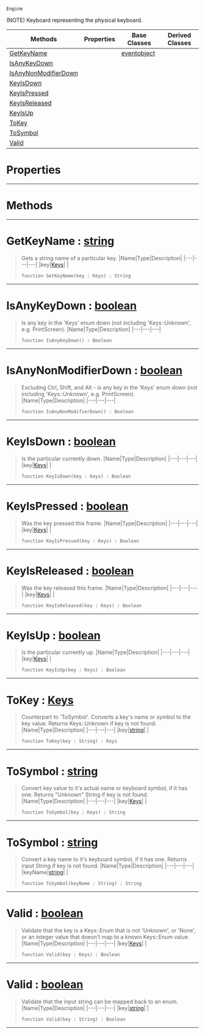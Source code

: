  `Engine`

(NOTE) Keyboard representing the physical keyboard.

|Methods|Properties|Base Classes|Derived Classes|
|---|---|---|---|
|[ GetKeyName](https://github.com/ZilchEngine/ZilchDocs/blob/master/code_reference/class_reference/keyboard.markdown#getkeyname-zero-engine-d)| |[eventobject](https://github.com/ZilchEngine/ZilchDocs/blob/master/code_reference/class_reference/eventobject.markdown)| |
|[ IsAnyKeyDown](https://github.com/ZilchEngine/ZilchDocs/blob/master/code_reference/class_reference/keyboard.markdown#isanykeydown-zero-engine)| | | |
|[ IsAnyNonModifierDown](https://github.com/ZilchEngine/ZilchDocs/blob/master/code_reference/class_reference/keyboard.markdown#isanynonmodifierdown-zer)| | | |
|[ KeyIsDown](https://github.com/ZilchEngine/ZilchDocs/blob/master/code_reference/class_reference/keyboard.markdown#keyisdown-zero-engine-do)| | | |
|[ KeyIsPressed](https://github.com/ZilchEngine/ZilchDocs/blob/master/code_reference/class_reference/keyboard.markdown#keyispressed-zero-engine)| | | |
|[ KeyIsReleased](https://github.com/ZilchEngine/ZilchDocs/blob/master/code_reference/class_reference/keyboard.markdown#keyisreleased-zero-engin)| | | |
|[ KeyIsUp](https://github.com/ZilchEngine/ZilchDocs/blob/master/code_reference/class_reference/keyboard.markdown#keyisup-zero-engine-docu)| | | |
|[ ToKey](https://github.com/ZilchEngine/ZilchDocs/blob/master/code_reference/class_reference/keyboard.markdown#tokey-zero-engine-docume)| | | |
|[ ToSymbol](https://github.com/ZilchEngine/ZilchDocs/blob/master/code_reference/class_reference/keyboard.markdown#tosymbol-zero-engine-doc)| | | |
|[ Valid](https://github.com/ZilchEngine/ZilchDocs/blob/master/code_reference/class_reference/keyboard.markdown#valid-zero-engine-docume)| | | |


 #  Properties


---  
 #  Methods


---  
 #  GetKeyName : [string](https://github.com/ZilchEngine/ZilchDocs/blob/master/code_reference/nada_base_types/string.markdown)

> Gets a string name of a particular key.
> |Name|Type|Description|
> |---|---|---|
> |key|[Keys](https://github.com/ZilchEngine/ZilchDocs/blob/master/code_reference/enum_reference.markdown#keys)| |
> ``` lang=cpp, name=Nada
> function GetKeyName(key : Keys) : String
> ``` 


---  
 #  IsAnyKeyDown : [boolean](https://github.com/ZilchEngine/ZilchDocs/blob/master/code_reference/nada_base_types/boolean.markdown)

> Is any key in the 'Keys' enum down (not including 'Keys::Unknown', e.g. PrintScreen).
> |Name|Type|Description|
> |---|---|---|
> ``` lang=cpp, name=Nada
> function IsAnyKeyDown() : Boolean
> ``` 


---  
 #  IsAnyNonModifierDown : [boolean](https://github.com/ZilchEngine/ZilchDocs/blob/master/code_reference/nada_base_types/boolean.markdown)

> Excluding Ctrl, Shift, and Alt - is any key in the 'Keys' enum down (not including 'Keys::Unknown', e.g. PrintScreen).
> |Name|Type|Description|
> |---|---|---|
> ``` lang=cpp, name=Nada
> function IsAnyNonModifierDown() : Boolean
> ``` 


---  
 #  KeyIsDown : [boolean](https://github.com/ZilchEngine/ZilchDocs/blob/master/code_reference/nada_base_types/boolean.markdown)

> Is the particular currently down.
> |Name|Type|Description|
> |---|---|---|
> |key|[Keys](https://github.com/ZilchEngine/ZilchDocs/blob/master/code_reference/enum_reference.markdown#keys)| |
> ``` lang=cpp, name=Nada
> function KeyIsDown(key : Keys) : Boolean
> ``` 


---  
 #  KeyIsPressed : [boolean](https://github.com/ZilchEngine/ZilchDocs/blob/master/code_reference/nada_base_types/boolean.markdown)

> Was the key pressed this frame.
> |Name|Type|Description|
> |---|---|---|
> |key|[Keys](https://github.com/ZilchEngine/ZilchDocs/blob/master/code_reference/enum_reference.markdown#keys)| |
> ``` lang=cpp, name=Nada
> function KeyIsPressed(key : Keys) : Boolean
> ``` 


---  
 #  KeyIsReleased : [boolean](https://github.com/ZilchEngine/ZilchDocs/blob/master/code_reference/nada_base_types/boolean.markdown)

> Was the key released this frame.
> |Name|Type|Description|
> |---|---|---|
> |key|[Keys](https://github.com/ZilchEngine/ZilchDocs/blob/master/code_reference/enum_reference.markdown#keys)| |
> ``` lang=cpp, name=Nada
> function KeyIsReleased(key : Keys) : Boolean
> ``` 


---  
 #  KeyIsUp : [boolean](https://github.com/ZilchEngine/ZilchDocs/blob/master/code_reference/nada_base_types/boolean.markdown)

> Is the particular currently up.
> |Name|Type|Description|
> |---|---|---|
> |key|[Keys](https://github.com/ZilchEngine/ZilchDocs/blob/master/code_reference/enum_reference.markdown#keys)| |
> ``` lang=cpp, name=Nada
> function KeyIsUp(key : Keys) : Boolean
> ``` 


---  
 #  ToKey : [Keys](https://github.com/ZilchEngine/ZilchDocs/blob/master/code_reference/enum_reference.markdown#keys)

> Counterpart to 'ToSymbol'. Converts a key's name or symbol to the key value. Returns Keys::Unknown if key is not found.
> |Name|Type|Description|
> |---|---|---|
> |key|[string](https://github.com/ZilchEngine/ZilchDocs/blob/master/code_reference/nada_base_types/string.markdown)| |
> ``` lang=cpp, name=Nada
> function ToKey(key : String) : Keys
> ``` 


---  
 #  ToSymbol : [string](https://github.com/ZilchEngine/ZilchDocs/blob/master/code_reference/nada_base_types/string.markdown)

> Convert key value to it's actual name or keyboard symbol, if it has one. Returns "Unknown" String if key is not found.
> |Name|Type|Description|
> |---|---|---|
> |key|[Keys](https://github.com/ZilchEngine/ZilchDocs/blob/master/code_reference/enum_reference.markdown#keys)| |
> ``` lang=cpp, name=Nada
> function ToSymbol(key : Keys) : String
> ``` 


---  
 #  ToSymbol : [string](https://github.com/ZilchEngine/ZilchDocs/blob/master/code_reference/nada_base_types/string.markdown)

> Convert a key name to it's keyboard symbol, if it has one. Returns input String if key is not found.
> |Name|Type|Description|
> |---|---|---|
> |keyName|[string](https://github.com/ZilchEngine/ZilchDocs/blob/master/code_reference/nada_base_types/string.markdown)| |
> ``` lang=cpp, name=Nada
> function ToSymbol(keyName : String) : String
> ``` 


---  
 #  Valid : [boolean](https://github.com/ZilchEngine/ZilchDocs/blob/master/code_reference/nada_base_types/boolean.markdown)

> Validate that the key is a Keys::Enum that is not 'Unknown', or 'None', or an integer value that doesn't map to a known Keys::Enum value.
> |Name|Type|Description|
> |---|---|---|
> |key|[Keys](https://github.com/ZilchEngine/ZilchDocs/blob/master/code_reference/enum_reference.markdown#keys)| |
> ``` lang=cpp, name=Nada
> function Valid(key : Keys) : Boolean
> ``` 


---  
 #  Valid : [boolean](https://github.com/ZilchEngine/ZilchDocs/blob/master/code_reference/nada_base_types/boolean.markdown)

> Validate that the input string can be mapped back to an enum.
> |Name|Type|Description|
> |---|---|---|
> |key|[string](https://github.com/ZilchEngine/ZilchDocs/blob/master/code_reference/nada_base_types/string.markdown)| |
> ``` lang=cpp, name=Nada
> function Valid(key : String) : Boolean
> ``` 


---  
 

 